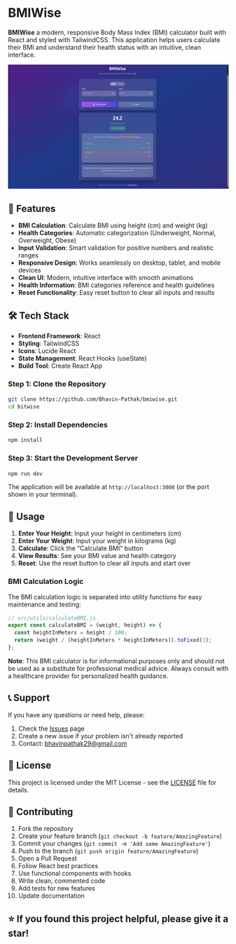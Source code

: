 # BMIWise

**BMIWise** a modern, responsive Body Mass Index (BMI) calculator built with React and styled with TailwindCSS. This application helps users calculate their BMI and understand their health status with an intuitive, clean interface.

![BMI Calculator Preview](preview/image.png)

## 🚀 Features

- **BMI Calculation**: Calculate BMI using height (cm) and weight (kg)
- **Health Categories**: Automatic categorization (Underweight, Normal, Overweight, Obese)
- **Input Validation**: Smart validation for positive numbers and realistic ranges
- **Responsive Design**: Works seamlessly on desktop, tablet, and mobile devices
- **Clean UI**: Modern, intuitive interface with smooth animations
- **Health Information**: BMI categories reference and health guidelines
- **Reset Functionality**: Easy reset button to clear all inputs and results

## 🛠️ Tech Stack

- **Frontend Framework**: React
- **Styling**: TailwindCSS
- **Icons**: Lucide React
- **State Management**: React Hooks (useState)
- **Build Tool**: Create React App

### Step 1: Clone the Repository

```bash
git clone https://github.com/Bhavin-Pathak/bmiwise.git
cd bitwise
```

### Step 2: Install Dependencies

```bash
npm install
```

### Step 3: Start the Development Server

```bash
npm run dev
```

The application will be available at `http://localhost:3000` (or the port shown in your terminal).

## 🎯 Usage

1. **Enter Your Height**: Input your height in centimeters (cm)
2. **Enter Your Weight**: Input your weight in kilograms (kg)
3. **Calculate**: Click the "Calculate BMI" button
4. **View Results**: See your BMI value and health category
5. **Reset**: Use the reset button to clear all inputs and start over

### BMI Calculation Logic

The BMI calculation logic is separated into utility functions for easy maintenance and testing:

```javascript
// src/utils/calculateBMI.js
export const calculateBMI = (weight, height) => {
  const heightInMeters = height / 100;
  return (weight / (heightInMeters * heightInMeters)).toFixed(1);
};
```

**Note**: This BMI calculator is for informational purposes only and should not be used as a substitute for professional medical advice. Always consult with a healthcare provider for personalized health guidance.

## 📞 Support

If you have any questions or need help, please:

1. Check the [Issues](https://github.com/Bhavin-Pathak/bmiwise/issues) page
2. Create a new issue if your problem isn't already reported
3. Contact: bhavinpathak29@gmail.com

## 📄 License

This project is licensed under the MIT License - see the [LICENSE](LICENSE) file for details.

## 🤝 Contributing

1. Fork the repository
2. Create your feature branch (`git checkout -b feature/AmazingFeature`)
3. Commit your changes (`git commit -m 'Add some AmazingFeature'`)
4. Push to the branch (`git push origin feature/AmazingFeature`)
5. Open a Pull Request
6. Follow React best practices
7. Use functional components with hooks
8. Write clean, commented code
9. Add tests for new features
10. Update documentation

## ⭐ If you found this project helpful, please give it a star!
